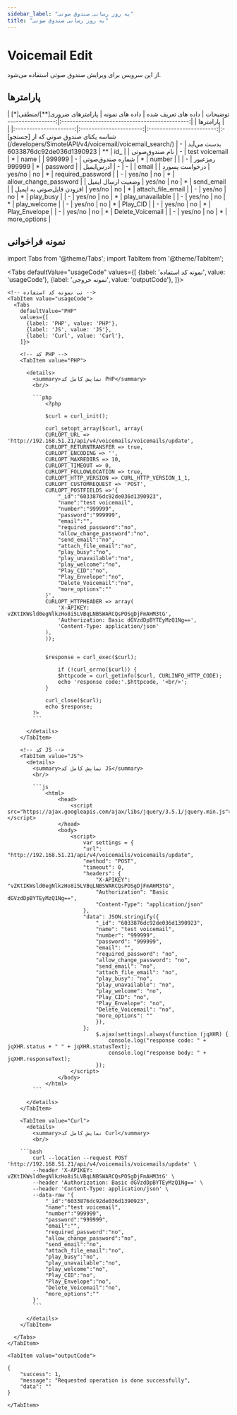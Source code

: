 ```yaml
---
sidebar_label: "به روز رسانی صندوق صوتی"
title: "به روز رسانی صندوق صوتی"
---
```



# Voicemail Edit

از این سرویس برای ویرایش صندوق صوتی استفاده می‌شود.

## پارامتر‌ها
<div class="custom-table">
|                    توضیحات                    | داده های تعریف شده |      داده های نمونه      | پارامترهای ضروری[**]/منطقی[*] |       پارامترها       |
|:---------------------------------------------:|:------------------:|:------------------------:|:----------------------:|:---------------------:|
| شناسه یکتای صندوق صوتی که از [جستجو](/developers/SimotelAPI/v4/voicemail/voicemail_search/) بدست می‌‌‌آید |          -         | 6033876dc92de036d1390923 |           **           |          id_          |
|                 نام صندوق‌صوتی                 |          -         |      test voicemail      |            *           |          name         |
|                شماره‌ صندوق‌صوتی                |          -         |          999999          |            *           |         number        |
|                    رمزعبور                    |          -         |          999999          |            *           |        password       |
|                   آدرس‌ایمیل                   |          -         |             -            |                        |         email         |
|                 درخواست پسورد                 |       yes/no       |            no            |            *           |   required_password   |
|                       -                       |       yes/no       |            no            |            *           | allow_change_password |
|                  وضعیت ارسال ایمیل                  |       yes/no       |            no            |            *           |       send_email      |
|            افزودن فایل‌صوتی به ایمیل           |       yes/no       |            no            |            *           |   attach_file_email   |
|                       -                       |       yes/no       |            no            |            *           |       play_busy       |
|                       -                       |       yes/no       |            no            |            *           |    play_unavailable   |
|                       -                       |       yes/no       |            no            |            *           |      play_welcome     |
|                       -                       |       yes/no       |            no            |            *           |        Play_CID       |
|                       -                       |       yes/no       |            no            |            *           |     Play_Envelope     |
|                       -                       |       yes/no       |            no            |            *           |    Delete_Voicemail   |
|                       -                       |       yes/no       |            no            |            *           |      more_options     |

</div>

## نمونه فراخوانی

<!--  -->


import Tabs from '@theme/Tabs';
import TabItem from '@theme/TabItem';

  <Tabs
    defaultValue="usageCode"
    values={[
      {label: 'نمونه کد استفاده', value: 'usageCode'},
      {label: 'نمونه خروجی', value: 'outputCode'},
    ]}>

    <!-- تب نمونه کد استفاده -->
    <TabItem value="usageCode">
      <Tabs
        defaultValue="PHP"
        values={[
          {label: 'PHP', value: 'PHP'},
          {label: 'JS', value: 'JS'},
          {label: 'Curl', value: 'Curl'},
        ]}>

        <!-- کد PHP -->
        <TabItem value="PHP">
      
          <details>
            <summary>نمایش کامل کد PHP</summary>
            <br/>

			```php
				<?php

				$curl = curl_init();

				curl_setopt_array($curl, array(
				CURLOPT_URL => 'http://192.168.51.21/api/v4/voicemails/voicemails/update',
				CURLOPT_RETURNTRANSFER => true,
				CURLOPT_ENCODING => '',
				CURLOPT_MAXREDIRS => 10,
				CURLOPT_TIMEOUT => 0,
				CURLOPT_FOLLOWLOCATION => true,
				CURLOPT_HTTP_VERSION => CURL_HTTP_VERSION_1_1,
				CURLOPT_CUSTOMREQUEST => 'POST',
				CURLOPT_POSTFIELDS =>'{
					"_id":"6033876dc92de036d1390923",
					"name":"test voicemail",
					"number":"999999",
					"password":"999999",
					"email":"",
					"required_password":"no",
					"allow_change_password":"no",
					"send_email":"no",
					"attach_file_email":"no",
					"play_busy":"no",
					"play_unavailable":"no",
					"play_welcome":"no",
					"Play_CID":"no",
					"Play_Envelope":"no",
					"Delete_Voicemail":"no",
					"more_options":""
				}',
				CURLOPT_HTTPHEADER => array(
					'X-APIKEY: vZKtIKWsld0egNlkzHo8i5LVBqLNBSWARCQsPOSgDjFmAHM3tG',
					'Authorization: Basic dGVzdDpBYTEyMzQ1Ng==',
					'Content-Type: application/json'
				),
				));


				$response = curl_exec($curl);

					if (!curl_errno($curl)) {
					$httpcode = curl_getinfo($curl, CURLINFO_HTTP_CODE);
					echo 'response code:'.$httpcode, '<br/>';
				}

				curl_close($curl);
				echo $response;
			?>
			```

          </details>
        </TabItem>

        <!-- کد JS -->
        <TabItem value="JS">
          <details>
            <summary>نمایش کامل کد JS</summary>
            <br/>

			```js
				<html>
					<head>
						<script src="https://ajax.googleapis.com/ajax/libs/jquery/3.5.1/jquery.min.js"></script>
					</head>
					<body>
						<script>
							var settings = {
							"url": "http://192.168.51.21/api/v4/voicemails/voicemails/update",
							"method": "POST",
							"timeout": 0,
							"headers": {
								"X-APIKEY": "vZKtIKWsld0egNlkzHo8i5LVBqLNBSWARCQsPOSgDjFmAHM3tG",
								"Authorization": "Basic dGVzdDpBYTEyMzQ1Ng==",
								"Content-Type": "application/json"
							},
							"data": JSON.stringify({
								"_id": "6033876dc92de036d1390923",
								"name": "test voicemail",
								"number": "999999",
								"password": "999999",
								"email": "",
								"required_password": "no",
								"allow_change_password": "no",
								"send_email": "no",
								"attach_file_email": "no",
								"play_busy": "no",
								"play_unavailable": "no",
								"play_welcome": "no",
								"Play_CID": "no",
								"Play_Envelope": "no",
								"Delete_Voicemail": "no",
								"more_options": ""
								}),
							};
								$.ajax(settings).always(function (jqXHR) {
									console.log("response code: " + jqXHR.status + " " + jqXHR.statusText);
									console.log("response body: " + jqXHR.responseText);
								});
						</script>
					</body>
				</html>
			```

          </details>
        </TabItem>

        <TabItem value="Curl">
          <details>
            <summary>نمایش کامل کد Curl</summary>
            <br/>

		```bash
			curl --location --request POST 'http://192.168.51.21/api/v4/voicemails/voicemails/update' \
			--header 'X-APIKEY: vZKtIKWsld0egNlkzHo8i5LVBqLNBSWARCQsPOSgDjFmAHM3tG' \
			--header 'Authorization: Basic dGVzdDpBYTEyMzQ1Ng==' \
			--header 'Content-Type: application/json' \
			--data-raw '{
				"_id":"6033876dc92de036d1390923",
				"name":"test voicemail",
				"number":"999999",
				"password":"999999",
				"email":"",
				"required_password":"no",
				"allow_change_password":"no",
				"send_email":"no",
				"attach_file_email":"no",
				"play_busy":"no",
				"play_unavailable":"no",
				"play_welcome":"no",
				"Play_CID":"no",
				"Play_Envelope":"no",
				"Delete_Voicemail":"no",
				"more_options":""
			}'
			```

          </details>
        </TabItem>

      </Tabs>
    </TabItem>

    <TabItem value="outputCode">

```shell
{
    "success": 1,
    "message": "Requested operation is done successfully",
    "data": ""
}
```
    </TabItem>

  </Tabs>

